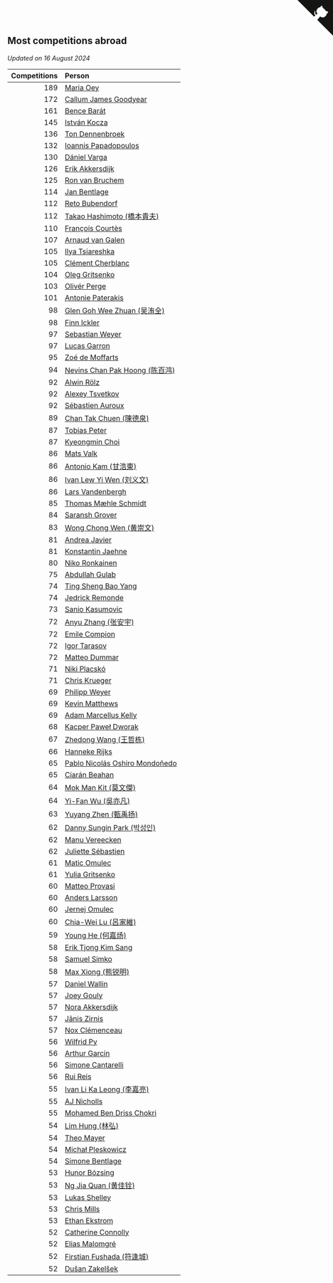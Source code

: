 ## Most competitions abroad

*Updated on 16 August 2024*

| Competitions | Person |
| ---: | :--- |
| 189 | [Maria Oey](https://www.worldcubeassociation.org/persons/2007OEYM01) |
| 172 | [Callum James Goodyear](https://www.worldcubeassociation.org/persons/2012GOOD02) |
| 161 | [Bence Barát](https://www.worldcubeassociation.org/persons/2008BARA01) |
| 145 | [István Kocza](https://www.worldcubeassociation.org/persons/2005KOCZ01) |
| 136 | [Ton Dennenbroek](https://www.worldcubeassociation.org/persons/2003DENN01) |
| 132 | [Ioannis Papadopoulos](https://www.worldcubeassociation.org/persons/2013PAPA01) |
| 130 | [Dániel Varga](https://www.worldcubeassociation.org/persons/2008VARG01) |
| 126 | [Erik Akkersdijk](https://www.worldcubeassociation.org/persons/2005AKKE01) |
| 125 | [Ron van Bruchem](https://www.worldcubeassociation.org/persons/2003BRUC01) |
| 114 | [Jan Bentlage](https://www.worldcubeassociation.org/persons/2010BENT01) |
| 112 | [Reto Bubendorf](https://www.worldcubeassociation.org/persons/2012BUBE01) |
| 112 | [Takao Hashimoto (橋本貴夫)](https://www.worldcubeassociation.org/persons/2007HASH01) |
| 110 | [François Courtès](https://www.worldcubeassociation.org/persons/2008COUR01) |
| 107 | [Arnaud van Galen](https://www.worldcubeassociation.org/persons/2006GALE01) |
| 105 | [Ilya Tsiareshka](https://www.worldcubeassociation.org/persons/2012TERE01) |
| 105 | [Clément Cherblanc](https://www.worldcubeassociation.org/persons/2014CHER05) |
| 104 | [Oleg Gritsenko](https://www.worldcubeassociation.org/persons/2011GRIT01) |
| 103 | [Olivér Perge](https://www.worldcubeassociation.org/persons/2007PERG01) |
| 101 | [Antonie Paterakis](https://www.worldcubeassociation.org/persons/2012PATE01) |
| 98 | [Glen Goh Wee Zhuan (吴洧全)](https://www.worldcubeassociation.org/persons/2015ZHUA01) |
| 98 | [Finn Ickler](https://www.worldcubeassociation.org/persons/2012ICKL01) |
| 97 | [Sebastian Weyer](https://www.worldcubeassociation.org/persons/2010WEYE02) |
| 97 | [Lucas Garron](https://www.worldcubeassociation.org/persons/2006GARR01) |
| 95 | [Zoé de Moffarts](https://www.worldcubeassociation.org/persons/2010MOFF02) |
| 94 | [Nevins Chan Pak Hoong (陈百鸿)](https://www.worldcubeassociation.org/persons/2010CHAN20) |
| 92 | [Alwin Rölz](https://www.worldcubeassociation.org/persons/2016ROLZ01) |
| 92 | [Alexey Tsvetkov](https://www.worldcubeassociation.org/persons/2017TSVE02) |
| 92 | [Sébastien Auroux](https://www.worldcubeassociation.org/persons/2008AURO01) |
| 89 | [Chan Tak Chuen (陳德泉)](https://www.worldcubeassociation.org/persons/2007CHUE01) |
| 87 | [Tobias Peter](https://www.worldcubeassociation.org/persons/2014PETE03) |
| 87 | [Kyeongmin Choi](https://www.worldcubeassociation.org/persons/2017CHOI07) |
| 86 | [Mats Valk](https://www.worldcubeassociation.org/persons/2007VALK01) |
| 86 | [Antonio Kam (甘浩東)](https://www.worldcubeassociation.org/persons/2017TUNG13) |
| 86 | [Ivan Lew Yi Wen (刘义文)](https://www.worldcubeassociation.org/persons/2012WENI01) |
| 86 | [Lars Vandenbergh](https://www.worldcubeassociation.org/persons/2003VAND01) |
| 85 | [Thomas Mæhle Schmidt](https://www.worldcubeassociation.org/persons/2013SCHM02) |
| 84 | [Saransh Grover](https://www.worldcubeassociation.org/persons/2014GROV01) |
| 83 | [Wong Chong Wen (黄崇文)](https://www.worldcubeassociation.org/persons/2014WENW01) |
| 81 | [Andrea Javier](https://www.worldcubeassociation.org/persons/2010JAVI01) |
| 81 | [Konstantin Jaehne](https://www.worldcubeassociation.org/persons/2015JAEH01) |
| 80 | [Niko Ronkainen](https://www.worldcubeassociation.org/persons/2010RONK01) |
| 75 | [Abdullah Gulab](https://www.worldcubeassociation.org/persons/2014GULA02) |
| 74 | [Ting Sheng Bao Yang](https://www.worldcubeassociation.org/persons/2008BAOY01) |
| 74 | [Jedrick Remonde](https://www.worldcubeassociation.org/persons/2008REMO01) |
| 73 | [Sanio Kasumovic](https://www.worldcubeassociation.org/persons/2009KASU01) |
| 72 | [Anyu Zhang (张安宇)](https://www.worldcubeassociation.org/persons/2012ZHAN08) |
| 72 | [Emile Compion](https://www.worldcubeassociation.org/persons/2007COMP01) |
| 72 | [Igor Tarasov](https://www.worldcubeassociation.org/persons/2016TARA04) |
| 72 | [Matteo Dummar](https://www.worldcubeassociation.org/persons/2017DUMM01) |
| 71 | [Niki Placskó](https://www.worldcubeassociation.org/persons/2008PLAC01) |
| 71 | [Chris Krueger](https://www.worldcubeassociation.org/persons/2006KRUE01) |
| 69 | [Philipp Weyer](https://www.worldcubeassociation.org/persons/2010WEYE01) |
| 69 | [Kevin Matthews](https://www.worldcubeassociation.org/persons/2010MATT02) |
| 69 | [Adam Marcellus Kelly](https://www.worldcubeassociation.org/persons/2016KELL10) |
| 68 | [Kacper Paweł Dworak](https://www.worldcubeassociation.org/persons/2020DWOR01) |
| 67 | [Zhedong Wang (王哲栋)](https://www.worldcubeassociation.org/persons/2015WANG83) |
| 66 | [Hanneke Rijks](https://www.worldcubeassociation.org/persons/2008RIJK01) |
| 65 | [Pablo Nicolás Oshiro Mondoñedo](https://www.worldcubeassociation.org/persons/2010MOND01) |
| 65 | [Ciarán Beahan](https://www.worldcubeassociation.org/persons/2012BEAH01) |
| 64 | [Mok Man Kit (莫文傑)](https://www.worldcubeassociation.org/persons/2009KITM01) |
| 64 | [Yi-Fan Wu (吳亦凡)](https://www.worldcubeassociation.org/persons/2010WUIF01) |
| 63 | [Yuyang Zhen (甄禹扬)](https://www.worldcubeassociation.org/persons/2013ZHEN11) |
| 62 | [Danny Sungin Park (박성인)](https://www.worldcubeassociation.org/persons/2015PARK13) |
| 62 | [Manu Vereecken](https://www.worldcubeassociation.org/persons/2010VERE01) |
| 62 | [Juliette Sébastien](https://www.worldcubeassociation.org/persons/2014SEBA01) |
| 61 | [Matic Omulec](https://www.worldcubeassociation.org/persons/2010OMUL02) |
| 61 | [Yulia Gritsenko](https://www.worldcubeassociation.org/persons/2012SIDO01) |
| 60 | [Matteo Provasi](https://www.worldcubeassociation.org/persons/2009PROV01) |
| 60 | [Anders Larsson](https://www.worldcubeassociation.org/persons/2003LARS01) |
| 60 | [Jernej Omulec](https://www.worldcubeassociation.org/persons/2010OMUL01) |
| 60 | [Chia-Wei Lu (呂家維)](https://www.worldcubeassociation.org/persons/2007LUCH01) |
| 59 | [Young He (何嘉炀)](https://www.worldcubeassociation.org/persons/2014HEYO01) |
| 58 | [Erik Tjong Kim Sang](https://www.worldcubeassociation.org/persons/2018SANG01) |
| 58 | [Samuel Simko](https://www.worldcubeassociation.org/persons/2016SIMK01) |
| 58 | [Max Xiong (熊锐明)](https://www.worldcubeassociation.org/persons/2015XION03) |
| 57 | [Daniel Wallin](https://www.worldcubeassociation.org/persons/2013WALL03) |
| 57 | [Joey Gouly](https://www.worldcubeassociation.org/persons/2007GOUL01) |
| 57 | [Nora Akkersdijk](https://www.worldcubeassociation.org/persons/2009CHRI03) |
| 57 | [Jānis Zirnis](https://www.worldcubeassociation.org/persons/2013ZIRN01) |
| 57 | [Nox Clémenceau](https://www.worldcubeassociation.org/persons/2015CLEM03) |
| 56 | [Wilfrid Py](https://www.worldcubeassociation.org/persons/2016PYWI01) |
| 56 | [Arthur Garcin](https://www.worldcubeassociation.org/persons/2014GARC27) |
| 56 | [Simone Cantarelli](https://www.worldcubeassociation.org/persons/2012CANT02) |
| 56 | [Rui Reis](https://www.worldcubeassociation.org/persons/2015REIS02) |
| 55 | [Ivan Li Ka Leong (李嘉亮)](https://www.worldcubeassociation.org/persons/2015LEON02) |
| 55 | [AJ Nicholls](https://www.worldcubeassociation.org/persons/2015NICH04) |
| 55 | [Mohamed Ben Driss Chokri](https://www.worldcubeassociation.org/persons/2015CHOK01) |
| 54 | [Lim Hung (林弘)](https://www.worldcubeassociation.org/persons/2016HUNG08) |
| 54 | [Theo Mayer](https://www.worldcubeassociation.org/persons/2012MAYE01) |
| 54 | [Michał Pleskowicz](https://www.worldcubeassociation.org/persons/2009PLES01) |
| 54 | [Simone Bentlage](https://www.worldcubeassociation.org/persons/2014OHLE01) |
| 53 | [Hunor Bózsing](https://www.worldcubeassociation.org/persons/2009BOZS01) |
| 53 | [Ng Jia Quan (黄佳铨)](https://www.worldcubeassociation.org/persons/2015QUAN03) |
| 53 | [Lukas Shelley](https://www.worldcubeassociation.org/persons/2016SHEL03) |
| 53 | [Chris Mills](https://www.worldcubeassociation.org/persons/2014MILL04) |
| 53 | [Ethan Ekstrom](https://www.worldcubeassociation.org/persons/2018EKST01) |
| 52 | [Catherine Connolly](https://www.worldcubeassociation.org/persons/2017CONN04) |
| 52 | [Elias Malomgré](https://www.worldcubeassociation.org/persons/2017MALO02) |
| 52 | [Firstian Fushada (符逢城)](https://www.worldcubeassociation.org/persons/2015FUSH01) |
| 52 | [Dušan Zakelšek](https://www.worldcubeassociation.org/persons/2012ZAKE02) |


<a href="https://github.com/jonatanklosko/wca_statistics" class="github-corner" aria-label="View source on Github"><svg width="80" height="80" viewBox="0 0 250 250" style="fill:#151513; color:#fff; position: absolute; top: 0; border: 0; right: 0;" aria-hidden="true"><path d="M0,0 L115,115 L130,115 L142,142 L250,250 L250,0 Z"></path><path d="M128.3,109.0 C113.8,99.7 119.0,89.6 119.0,89.6 C122.0,82.7 120.5,78.6 120.5,78.6 C119.2,72.0 123.4,76.3 123.4,76.3 C127.3,80.9 125.5,87.3 125.5,87.3 C122.9,97.6 130.6,101.9 134.4,103.2" fill="currentColor" style="transform-origin: 130px 106px;" class="octo-arm"></path><path d="M115.0,115.0 C114.9,115.1 118.7,116.5 119.8,115.4 L133.7,101.6 C136.9,99.2 139.9,98.4 142.2,98.6 C133.8,88.0 127.5,74.4 143.8,58.0 C148.5,53.4 154.0,51.2 159.7,51.0 C160.3,49.4 163.2,43.6 171.4,40.1 C171.4,40.1 176.1,42.5 178.8,56.2 C183.1,58.6 187.2,61.8 190.9,65.4 C194.5,69.0 197.7,73.2 200.1,77.6 C213.8,80.2 216.3,84.9 216.3,84.9 C212.7,93.1 206.9,96.0 205.4,96.6 C205.1,102.4 203.0,107.8 198.3,112.5 C181.9,128.9 168.3,122.5 157.7,114.1 C157.9,116.9 156.7,120.9 152.7,124.9 L141.0,136.5 C139.8,137.7 141.6,141.9 141.8,141.8 Z" fill="currentColor" class="octo-body"></path></svg></a><style>.github-corner:hover .octo-arm{animation:octocat-wave 560ms ease-in-out}@keyframes octocat-wave{0%,100%{transform:rotate(0)}20%,60%{transform:rotate(-25deg)}40%,80%{transform:rotate(10deg)}}@media (max-width:500px){.github-corner:hover .octo-arm{animation:none}.github-corner .octo-arm{animation:octocat-wave 560ms ease-in-out}}</style>
